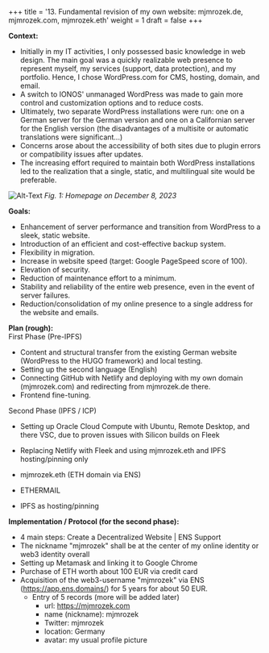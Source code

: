 +++
title = '13. Fundamental revision of my own website: mjmrozek.de, mjmrozek.com, mjmrozek.eth'
weight = 1
draft = false
+++


**Context:** 
- Initially in my IT activities, I only possessed basic knowledge in web design. The main goal was a quickly realizable web presence to represent myself, my services (support, data protection), and my portfolio. Hence, I chose WordPress.com for CMS, hosting, domain, and email.
- A switch to IONOS' unmanaged WordPress was made to gain more control and customization options and to reduce costs.
- Ultimately, two separate WordPress installations were run: one on a German server for the German version and one on a Californian server for the English version (the disadvantages of a multisite or automatic translations were significant...)
- Concerns arose about the accessibility of both sites due to plugin errors or compatibility issues after updates.  
- The increasing effort required to maintain both WordPress installations led to the realization that a single, static, and multilingual site would be preferable.  

![Alt-Text](/img/p13.1.jpeg)
*Fig. 1: Homepage on December 8, 2023* 

**Goals:**  
- Enhancement of server performance and transition from WordPress to a sleek, static website.
- Introduction of an efficient and cost-effective backup system.
- Flexibility in migration.
- Increase in website speed (target: Google PageSpeed score of 100).
- Elevation of security.
- Reduction of maintenance effort to a minimum.
- Stability and reliability of the entire web presence, even in the event of server failures.
- Reduction/consolidation of my online presence to a single address for the website and emails.

**Plan (rough):**  
First Phase (Pre-IPFS)
- Content and structural transfer from the existing German website (WordPress to the HUGO framework) and local testing.
- Setting up the second language (English)
- Connecting GitHub with Netlify and deploying with my own domain (mjmrozek.com) and redirecting from mjmrozek.de there.
- Frontend fine-tuning.  

Second Phase (IPFS / ICP)
- Setting up Oracle Cloud Compute with Ubuntu, Remote Desktop, and there VSC, due to proven issues with Silicon builds on Fleek
- Replacing Netlify with Fleek and using mjmrozek.eth and IPFS hosting/pinning only

- mjmrozek.eth (ETH domain via ENS) 
- ETHERMAIL
- IPFS as hosting/pinning  

**Implementation / Protocol (for the second phase):**
- 4 main steps: Create a Decentralized Website | ENS Support
- The nickname "mjmrozek" shall be at the center of my online identity or web3 identity overall 
- Setting up Metamask and linking it to Google Chrome
- Purchase of ETH worth about 100 EUR via credit card
- Acquisition of the web3-username "mjmrozek" via ENS (https://app.ens.domains/) for 5 years for about 50 EUR.
    - Entry of 5 records (more will be added later)
        - url: https://mjmrozek.com
        - name (nickname): mjmrozek 
        - Twitter: mjmrozek
        - location: Germany
        - avatar: my usual profile picture





